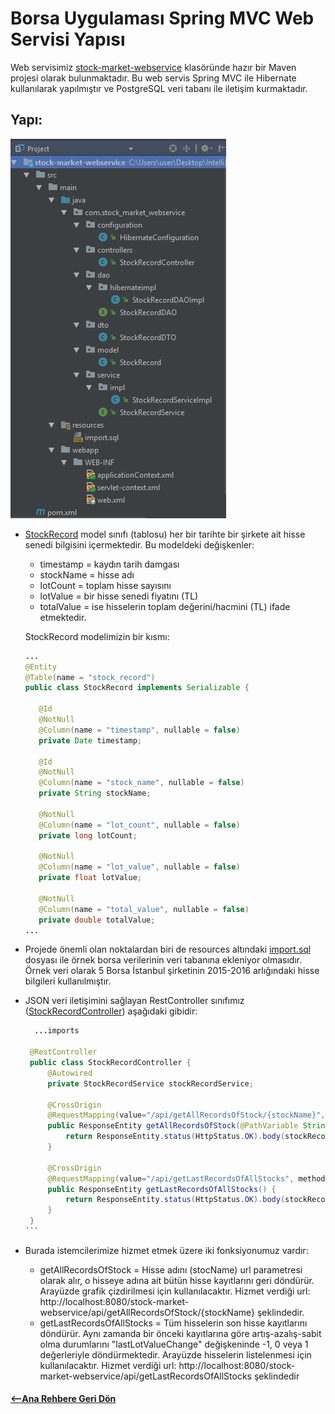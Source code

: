 # Borsa Uygulaması Spring MVC Web Servisi Yapısı
Web servisimiz [stock-market-webservice]() klasöründe hazır bir Maven projesi olarak bulunmaktadır. Bu web servis Spring MVC ile Hibernate kullanılarak yapılmıştır ve PostgreSQL veri tabanı ile iletişim kurmaktadır.
## Yapı:
![webservce-structure](https://github.com/onurd-ck/react-and-react-native-tutorial/blob/master/tutorial%20files/stock-market-webservice%20readme%20images/webservice-structure.bmp)
* [StockRecord](src/main/java/com/stock_market_webservice/model/StockRecord.java) model sınıfı (tablosu) her bir tarihte bir şirkete ait hisse senedi bilgisini içermektedir. Bu modeldeki değişkenler: 
  * timestamp = kaydın tarih damgası
  * stockName = hisse adı
  * lotCount = toplam hisse sayısını
  * lotValue = bir hisse senedi fiyatını (TL)
  * totalValue = ise hisselerin toplam değerini/hacmini (TL) ifade etmektedir. 
  
  StockRecord modelimizin bir kısmı:
  ```java
  ...
  @Entity
  @Table(name = "stock_record")
  public class StockRecord implements Serializable {

     @Id
     @NotNull
     @Column(name = "timestamp", nullable = false)
     private Date timestamp;

     @Id
     @NotNull
     @Column(name = "stock_name", nullable = false)
     private String stockName;

     @NotNull
     @Column(name = "lot_count", nullable = false)
     private long lotCount;

     @NotNull
     @Column(name = "lot_value", nullable = false)
     private float lotValue;

     @NotNull
     @Column(name = "total_value", nullable = false)
     private double totalValue;
  ...
  ```
* Projede önemli olan noktalardan biri de resources altındaki [import.sql](src/main/java/com/stock_market_webservice/resources/import.sql) dosyası ile örnek borsa verilerinin veri tabanına ekleniyor olmasıdır. Örnek veri olarak 5 Borsa İstanbul şirketinin 2015-2016 arlığındaki hisse bilgileri kullanılmıştır.
* JSON veri iletişimini sağlayan RestController sınıfımız ([StockRecordController](src/main/java/com/stock_market_webservice/controllers/)) aşağıdaki gibidir:  
  ````java
    ...imports

   @RestController
   public class StockRecordController {
       @Autowired
       private StockRecordService stockRecordService;

       @CrossOrigin
       @RequestMapping(value="/api/getAllRecordsOfStock/{stockName}", method = RequestMethod.GET, produces = "application/json;charset=UTF-8")
       public ResponseEntity getAllRecordsOfStock(@PathVariable String stockName) {
           return ResponseEntity.status(HttpStatus.OK).body(stockRecordService.getAllRecordsOfStock(stockName) );
       }

       @CrossOrigin
       @RequestMapping(value="/api/getLastRecordsOfAllStocks", method = RequestMethod.GET, produces = "application/json;charset=UTF-8")
       public ResponseEntity getLastRecordsOfAllStocks() {
           return ResponseEntity.status(HttpStatus.OK).body(stockRecordService.getLastRecordsOfAllStocks() );
       }
   }
  ```
* Burada istemcilerimize hizmet etmek üzere iki fonksiyonumuz vardır:
  * getAllRecordsOfStock = Hisse adını (stocName) url parametresi olarak alır, o hisseye adına ait bütün hisse kayıtlarını geri döndürür. Arayüzde grafik çizdirilmesi için kullanılacaktır. Hizmet verdiği url: http://localhost:8080/stock-market-webservice/api/getAllRecordsOfStock/{stockName} şeklindedir.
  * getLastRecordsOfAllStocks = Tüm hisselerin son hisse kayıtlarını döndürür. Aynı zamanda bir önceki kayıtlarına göre artış-azalış-sabit olma durumlarını "lastLotValueChange" değişkeninde -1, 0 veya 1 değerleriyle döndürmektedir. Arayüzde hisselerin listelenmesi için kullanılacaktır. Hizmet verdiği url: http://localhost:8080/stock-market-webservice/api/getLastRecordsOfAllStocks şeklindedir
#### [<--Ana Rehbere Geri Dön](../README.md)

